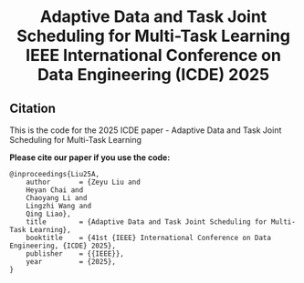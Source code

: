 <h1 align="center">
Adaptive Data and Task Joint Scheduling for Multi-Task Learning 
IEEE International Conference on Data Engineering (ICDE) 2025
</h1>



## Citation
This is the code for the 2025 ICDE paper - Adaptive Data and Task Joint Scheduling for Multi-Task Learning

**Please cite our paper if you use the code:**
```
@inproceedings{Liu25A,
	author       = {Zeyu Liu and
	Heyan Chai and
	Chaoyang Li and
	Lingzhi Wang and
	Qing Liao},
	title        = {Adaptive Data and Task Joint Scheduling for Multi-Task Learning},
	booktitle    = {41st {IEEE} International Conference on Data Engineering, {ICDE} 2025},
	publisher    = {{IEEE}},
	year         = {2025},
}
```

